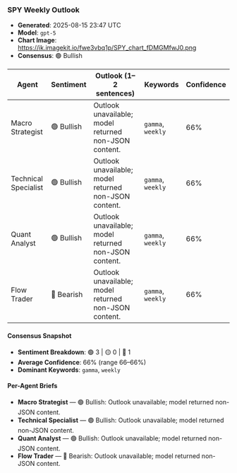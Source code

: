 ### SPY Weekly Outlook

- **Generated**: 2025-08-15 23:47 UTC
- **Model**: `gpt-5`
- **Chart Image**: https://ik.imagekit.io/fwe3vbq1p/SPY_chart_fDMGMfwJ0.png
- **Consensus**: 🟢 Bullish

| Agent | Sentiment | Outlook (1–2 sentences) | Keywords | Confidence |
|---|---|---|---|---|
| Macro Strategist | 🟢 Bullish | Outlook unavailable; model returned non-JSON content. | `gamma`, `weekly` | 66% |
| Technical Specialist | 🟢 Bullish | Outlook unavailable; model returned non-JSON content. | `gamma`, `weekly` | 66% |
| Quant Analyst | 🟢 Bullish | Outlook unavailable; model returned non-JSON content. | `gamma`, `weekly` | 66% |
| Flow Trader | 🔴 Bearish | Outlook unavailable; model returned non-JSON content. | `gamma`, `weekly` | 66% |

#### Consensus Snapshot
- **Sentiment Breakdown**: 🟢 3 | 🟡 0 | 🔴 1
- **Average Confidence**: 66% (range 66–66%)
- **Dominant Keywords**: `gamma`, `weekly`

#### Per-Agent Briefs
- **Macro Strategist** — 🟢 Bullish: Outlook unavailable; model returned non-JSON content.
- **Technical Specialist** — 🟢 Bullish: Outlook unavailable; model returned non-JSON content.
- **Quant Analyst** — 🟢 Bullish: Outlook unavailable; model returned non-JSON content.
- **Flow Trader** — 🔴 Bearish: Outlook unavailable; model returned non-JSON content.
